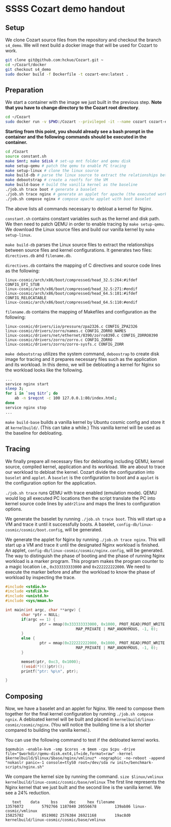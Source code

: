 # SSSS Cozart demo handout

## Setup

We clone Cozart source files from the repository and checkout the branch `s4_demo`. We will next build a docker image that will be used for Cozart to work.

```bash
git clone git@github.com:hckuo/Cozart.git ~
cd ~/Cozart/docker
git checkout s4_demo
sudo docker build -f Dockerfile -t cozart-env:latest .
```



## Preparation

We start a container with the image we just built in the previous step. **Note that you have to change directory to the Cozart root directory**. 

```bash
cd ~/Cozart
sudo docker run -v $PWD:/Cozart --privileged -it --name cozart cozart-env /bin/bash
```

**Starting from this point, you should already see a bash prompt in the container and the following commands should be executed in the container.**

```bash
cd /Cozart
source constant.sh
make $mnt; make $disk # set-up mnt folder and qemu disk
make setup-qemu # patch the qemu to enable PC tracing
make setup-linux # clone the linux source
make build-db # parse the linux source to extract the relationships between the configuration options and code
make debootstrap # create a rootfs for the VM
make build-base # build the vanilla kernel as the baseline
./job.sh trace boot # generate a baselet
./job.sh trace nginx # generate an applet for apache (the executed workload in the VM is in /benchmark-scripts/apache.sh)
./job.sh compose nginx # compose apache applet with boot baselet
```

The above lists all commands necessary to debloat a kernel for Nginx.

`constant.sh` contains constant variables such as the kernel and disk path. We then need to patch QEMU in order to enable tracing by `make setup-qemu`. We download the Linux source files and build our vanilla kernel by `make setup-linux`.



 `make build-db` parses the Linux source files to extract the relationships between source files and kernel configurations. It generates two files: `directives.db` and `filename.db`.

`directives.db` contains the mapping of C directives and source code lines as the following:

```
linux-cosmic/arch/x86/boot/compressed/head_32.S:264:#ifdef CONFIG_EFI_STUB
linux-cosmic/arch/x86/boot/compressed/head_32.S:271:#endif
linux-cosmic/arch/x86/boot/compressed/head_64.S:101:#ifdef CONFIG_RELOCATABLE
linux-cosmic/arch/x86/boot/compressed/head_64.S:110:#endif
```

`filename.db` contains the mapping of Makefiles and configuration as the following:

```
linux-cosmic/drivers/iio/pressure/zpa2326.c CONFIG_ZPA2326
linux-cosmic/drivers/zorro/names.c CONFIG_ZORRO_NAMES
linux-cosmic/drivers/net/ethernet/8390/zorro8390.c CONFIG_ZORRO8390
linux-cosmic/drivers/zorro/zorro.c CONFIG_ZORRO
linux-cosmic/drivers/zorro/zorro-sysfs.c CONFIG_ZORR
```

 `make debootstrap` utilizes the system command, `deboostrap` to create disk image for tracing and it prepares necessary files such as the application and its workload. In this demo, we will be debloating a kernel for Nginx so the workload looks like the following.

```bash
...
service nginx start
sleep 3;
for i in `seq $itr`; do
    ab -n $reqcnt -c 100 127.0.0.1:80/index.html;
done
service nginx stop
...
```

 `make build-base` builds a vanilla kernel by Ubuntu cosmic config and store it at `kernelbuild/`. (This can take a while.)
 This vanilla kernel will be used as the baseline for debloating.
 
 ## Tracing
 We finally prepare all necessary files for debloating including QEMU, kernel source, compiled kernel, application and its workload. We are about to trace our workload to debloat the kernel. Cozart divide the configuration into `baselet` and `applet`.
 A `baselet` is the configuration to boot and a `applet` is the configuration option for the application.

 `./job.sh trace` runs QEMU with trace enabled (emulation mode). QEMU would log all executed PC locations then the script translate the PC into
 kernel source code lines by `addr2line` and maps the lines to configuration options.
 
 We generate the baselet by running `./job.sh trace boot`. This will start up a VM and trace it until it successfully boots. A baselet, `config-db/linux-cosmic/cosmic/boot.config`, will be generated.
 
 We generate the applet for Nginx by running `./job.sh trace nginx`. This will start up a VM and trace it until the designated Nginx workload is finished. An applet, `config-db/linux-cosmic/cosmic/nginx.config`, will be generated.
 The way to distinguish the phase of booting and the phase of running Nginx workload is a marker program. This program makes the program counter to a magic location i.e., `0x333333333000` and `0x222222222000`. We need to execute the marker before and after the workload to know the phase of workload by inspecting the trace.
 
 ```c
#include <stdio.h>
#include <stdlib.h>
#include <unistd.h>
#include <sys/mman.h>

int main(int argc, char **argv) {
        char *ptr = NULL;
        if(argc == 1) {
                ptr = mmap(0x333333333000, 0x1000, PROT_READ|PROT_WRITE|PROT_EXEC,
                                MAP_PRIVATE | MAP_ANONYMOUS, -1, 0);
        }
        else {
                ptr = mmap(0x222222222000, 0x1000, PROT_READ|PROT_WRITE|PROT_EXEC,
                                MAP_PRIVATE | MAP_ANONYMOUS, -1, 0);
        }

        memset(ptr, 0xc3, 0x1000);
        ((void(*)())ptr)();
        printf("ptr: %p\n", ptr);

}
```
## Composing
Now, we have a baselet and an applet for Nginx. We need to compose them together for the final kernel configuration by running `./job.sh compose ngnix`.
A debloated kernel will be built and placed in `kernelbuild/linux-cosmic/cosmic/nginx`. (You will notice the building time is a lot shorter compared to building the vanilla kernel.).

You can use the following command to test if the debloated kernel works.
```
$qemubin -enable-kvm -smp $cores -m $mem -cpu $cpu -drive file="$workdir/qemu-disk.ext4,if=ide,format=raw" -kernel $kernelbuild/$linux/$base/nginx/vmlinuz* -nographic -no-reboot -append "nokaslr panic=-1 console=ttyS0 root=/dev/sda rw init=/benchmark-scripts/nginx.sh"
```
We compare the kernel size by running the command. `size $linux/vmlinux kernelbuild/linux-cosmic/cosmic/base/vmlinux`
The first line represents the Nginx kernel that we just built and the second line is the vanilla kernel. We see a 24% reduction.
```
   text    data     bss     dec     hex filename
13576072        5792766 1187840 20556678        139ab86 linux-cosmic/vmlinux
15825782        8519002 2576384 26921168        19ac8d0 kernelbuild/linux-cosmic/cosmic/base/vmlinux
```
